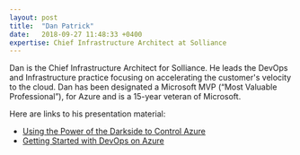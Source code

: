 ```yaml
---
layout: post
title:  "Dan Patrick"
date:   2018-09-27 11:48:33 +0400
expertise: Chief Infrastructure Architect at Solliance 
---
```


Dan is the Chief Infrastructure Architect for Solliance. He leads the DevOps and Infrastructure practice focusing on accelerating the customer's velocity to the cloud. Dan has been designated a Microsoft MVP (“Most Valuable Professional”), for Azure and is a 15-year veteran of Microsoft.

Here are links to his presentation material:

- [Using the Power of the Darkside to Control Azure](https://devintxcontent.blob.core.windows.net/showcontent/Speaker%20Presentations%20Fall%202018/Using%20the%20Power%20of%20the%20Darkside%20to%20Control%20Azure%20An%20Introduction%20to%20the%20Azure%20CLI.pptx)
- [Getting Started with DevOps on Azure](https://devintxcontent.blob.core.windows.net/showcontent/Speaker%20Presentations%20Fall%202018/Getting%20Started%20with%20DevOps%20in%20Azure.pptx)
